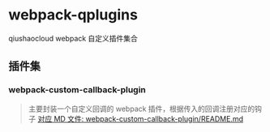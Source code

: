 # webpack-qplugins
qiushaocloud webpack 自定义插件集合

## 插件集
### webpack-custom-callback-plugin
> 主要封装一个自定义回调的 webpack 插件，根据传入的回调注册对应的钩子
[对应 MD 文件: webpack-custom-callback-plugin/README.md](webpack-custom-callback-plugin/README.md)